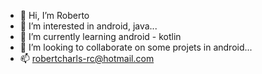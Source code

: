 - 👋 Hi, I’m Roberto
- 👀 I’m interested in android, java...
- 🌱 I’m currently learning android - kotlin
- 💞️ I’m looking to collaborate on some projets in android...
- 📫 robertcharls-rc@hotmail.com
<!---
roberto-commits/roberto-commits is a ✨ special ✨ repository because its `README.md` (this file) appears on your GitHub profile.
You can click the Preview link to take a look at your changes.
--->
